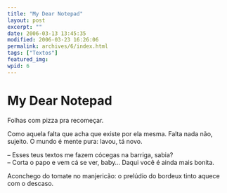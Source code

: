 ```yaml
---
title: "My Dear Notepad"
layout: post
excerpt: ""
date: 2006-03-13 13:45:35
modified: 2006-03-23 16:26:06
permalink: archives/6/index.html
tags: ["Textos"]
featured_img: 
wpid: 6
---
```


# My Dear Notepad

Folhas com pizza pra recomeçar.

Como aquela falta que acha que existe por ela mesma. Falta nada não, sujeito. O mundo é mente pura: lavou, tá novo.

– Esses teus textos me fazem cócegas na barriga, sabia?  
– Corta o papo e vem cá se ver, baby… Daqui você é ainda mais bonita.

Aconchego do tomate no manjericão: o prelúdio do bordeux tinto aquece com o descaso.